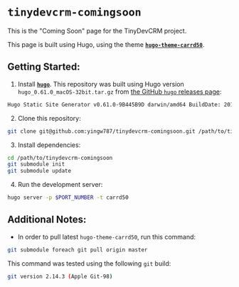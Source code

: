 # `tinydevcrm-comingsoon`

This is the "Coming Soon" page for the TinyDevCRM project.

This page is built using Hugo, using the theme
[**`hugo-theme-carrd50`**](https://github.com/yingw787/hugo-theme-carrd50).

## Getting Started:

1.  Install [**`hugo`**](https://gohugo.io). This repository was built using
    Hugo version `hugo_0.61.0_macOS-32bit.tar.gz` from [the GitHub `hugo`
    releases page](https://github.com/gohugoio/hugo/releases/tag/v0.61.0):

```bash
Hugo Static Site Generator v0.61.0-9B445B9D darwin/amd64 BuildDate: 2019-12-11T08:26:39Z
```

2. Clone this repository:

```bash
git clone git@github.com:yingw787/tinydevcrm-comingsoon.git /path/to/tinydevcrm-comingsoon
```

3. Install dependencies:

```bash
cd /path/to/tinydevcrm-comingsoon
git submodule init
git submodule update
```

4. Run the development server:

```bash
hugo server -p $PORT_NUMBER -t carrd50
```

## Additional Notes:

- In order to pull latest `hugo-theme-carrd50`, run this command:

```bash
git submodule foreach git pull origin master
```

This command was tested using the following `git` build:

```bash
git version 2.14.3 (Apple Git-98)
```
